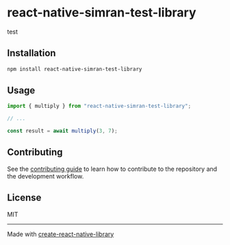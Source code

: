 # react-native-simran-test-library
test
## Installation

```sh
npm install react-native-simran-test-library
```

## Usage

```js
import { multiply } from "react-native-simran-test-library";

// ...

const result = await multiply(3, 7);
```

## Contributing

See the [contributing guide](CONTRIBUTING.md) to learn how to contribute to the repository and the development workflow.

## License

MIT

---

Made with [create-react-native-library](https://github.com/callstack/react-native-builder-bob)
